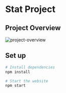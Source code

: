 # Stat Project

## Project Overview

![project-overview](https://user-images.githubusercontent.com/25366268/80859544-13940800-8c8c-11ea-9d27-e1120b7041df.png)

## Set up

```bash
# Install dependencies
npm install

# Start the website
npm start
```
